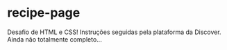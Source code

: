 # recipe-page
Desafio de HTML e CSS! Instruções seguidas pela plataforma da Discover. Ainda não totalmente completo...
